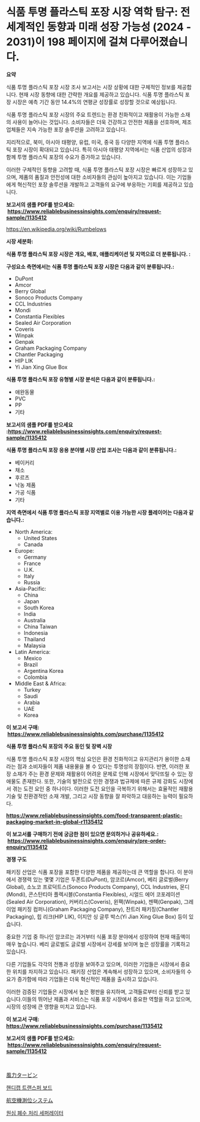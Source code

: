 <p><h1>식품 투명 플라스틱 포장 시장 역학 탐구: 전 세계적인 동향과 미래 성장 가능성 (2024 - 2031)이 198 페이지에 걸쳐 다루어졌습니다.</h1></p><p><strong>요약</strong></p>
<p><p>식품 투명 플라스틱 포장 시장 조사 보고서는 시장 상황에 대한 구체적인 정보를 제공합니다. 현재 시장 동향에 대한 간략한 개요를 제공하고 있습니다. 식품 투명 플라스틱 포장 시장은 예측 기간 동안 14.4%의 연평균 성장률로 성장할 것으로 예상됩니다.</p><p>식품 투명 플라스틱 포장 시장의 주요 트렌드는 환경 친화적이고 재활용이 가능한 소재의 사용이 늘어나는 것입니다. 소비자들은 더욱 건강하고 안전한 제품을 선호하며, 제조업체들은 지속 가능한 포장 솔루션을 고려하고 있습니다.</p><p>지리적으로, 북미, 아시아 태평양, 유럽, 미국, 중국 등 다양한 지역에 식품 투명 플라스틱 포장 시장이 확대되고 있습니다. 특히 아시아 태평양 지역에서는 식품 산업의 성장과 함께 투명 플라스틱 포장의 수요가 증가하고 있습니다.</p><p>이러한 구체적인 동향을 고려할 때, 식품 투명 플라스틱 포장 시장은 빠르게 성장하고 있으며, 제품의 품질과 안전성에 대한 소비자들의 관심이 높아지고 있습니다. 이는 기업들에게 혁신적인 포장 솔루션을 개발하고 고객들의 요구에 부응하는 기회를 제공하고 있습니다.</p></p>
<p><strong>보고서의 샘플 PDF를 받으세요: &nbsp;<a href="https://www.reliablebusinessinsights.com/enquiry/request-sample/1135412">https://www.reliablebusinessinsights.com/enquiry/request-sample/1135412</a></strong></p>
<p><a href="https://en.wikipedia.org/wiki/Rumbelows">https://en.wikipedia.org/wiki/Rumbelows</a></p>
<p><strong>시장 세분화:</strong></p>
<p><strong> 식품 투명 플라스틱 포장 시장은 개요, 배포, 애플리케이션 및 지역으로 더 분류됩니다. :</strong></p>
<p><strong>구성요소 측면에서는 식품 투명 플라스틱 포장 시장은 다음과 같이 분류됩니다.:</strong></p>
<p><ul><li>DuPont</li><li>Amcor</li><li>Berry Global</li><li>Sonoco Products Company</li><li>CCL Industries</li><li>Mondi</li><li>Constantia Flexibles</li><li>Sealed Air Corporation</li><li>Coveris</li><li>Winpak</li><li>Genpak</li><li>Graham Packaging Company</li><li>Chantler Packaging</li><li>HIP LIK</li><li>Yi Jian Xing Glue Box</li></ul></p>
<p><strong> 식품 투명 플라스틱 포장 유형별 시장 분석은 다음과 같이 분류됩니다.:</strong></p>
<p><ul><li>애완동물</li><li>PVC</li><li>PP</li><li>기타</li></ul></p>
<p><strong>보고서의 샘플 PDF를 받으세요 :<a href="https://www.reliablebusinessinsights.com/enquiry/request-sample/1135412">https://www.reliablebusinessinsights.com/enquiry/request-sample/1135412</a></strong></p>
<p><strong> 식품 투명 플라스틱 포장 응용 분야별 시장 산업 조사는 다음과 같이 분류됩니다.:</strong></p>
<p><ul><li>베이커리</li><li>채소</li><li>후르츠</li><li>낙농 제품</li><li>가공 식품</li><li>기타</li></ul></p>
<p><strong>지역 측면에서 식품 투명 플라스틱 포장 지역별로 이용 가능한 시장 플레이어는 다음과 같습니다.:</strong></p>
<p><ul>
    <li>
        North America:
        <ul>
            <li>United States</li>
            <li>Canada</li>
        </ul>
    </li>
    <li>
        Europe:
        <ul>
            <li>Germany</li>
            <li>France</li>
            <li>U.K.</li>
            <li>Italy</li>
            <li>Russia</li>
        </ul>
    </li>
    <li>
        Asia-Pacific:
        <ul>
            <li>China</li>
            <li>Japan</li>
            <li>South Korea</li>
            <li>India</li>
            <li>Australia</li>
            <li>China Taiwan</li>
            <li>Indonesia</li>
            <li>Thailand</li>
            <li>Malaysia</li>
        </ul>
    </li>
    <li>
        Latin America:
        <ul>
            <li>Mexico</li>
            <li>Brazil</li>
            <li>Argentina Korea</li>
            <li>Colombia</li>
        </ul>
    </li>
    <li>
        Middle East & Africa:
        <ul>
            <li>Turkey</li>
            <li>Saudi</li>
            <li>Arabia</li>
            <li>UAE</li>
            <li>Korea</li>
        </ul>
    </li>
    </ul></p>
<p><strong>이 보고서 구매: &nbsp;<a href="https://www.reliablebusinessinsights.com/purchase/1135412">https://www.reliablebusinessinsights.com/purchase/1135412</a></strong></p>
<p><strong>식품 투명 플라스틱 포장의 주요 동인 및 장벽 시장</strong></p>
<p><p>식품 투명 플라스틱 포장 시장의 핵심 요인은 환경 친화적이고 유지관리가 용이한 소재라는 점과 소비자들이 제품 내용물을 볼 수 있다는 투명성의 장점이다. 반면, 이러한 포장 소재가 주는 환경 문제와 재활용이 어려운 문제로 인해 시장에서 맞닥뜨릴 수 있는 장애물도 존재한다. 또한, 기술의 발전으로 인한 경쟁과 법규제에 따른 규제 강화도 시장에서 겪는 도전 요인 중 하나이다. 이러한 도전 요인을 극복하기 위해서는 효율적인 재활용 기술 및 친환경적인 소재 개발, 그리고 시장 동향을 잘 파악하고 대응하는 능력이 필요하다.</p></p>
<p><strong><a href="https://www.reliablebusinessinsights.com/food-transparent-plastic-packaging-market-in-global-r1135412">https://www.reliablebusinessinsights.com/food-transparent-plastic-packaging-market-in-global-r1135412</a></strong></p>
<p><strong>이 보고서를 구매하기 전에 궁금한 점이 있으면 문의하거나 공유하세요.: &nbsp;<a href="https://www.reliablebusinessinsights.com/enquiry/pre-order-enquiry/1135412">https://www.reliablebusinessinsights.com/enquiry/pre-order-enquiry/1135412</a></strong></p>
<p><strong>경쟁 구도</strong></p>
<p><p>패키징 산업은 식품 포장을 포함한 다양한 제품을 제공하는데 큰 역할을 합니다. 이 분야에서 경쟁력 있는 몇몇 기업은 두폰트(DuPont), 암코르(Amcor), 베리 글로벌(Berry Global), 소노코 프로덕트스(Sonoco Products Company), CCL Industries, 몬디(Mondi), 콘스탄티아 플렉시블(Constantia Flexibles), 시얼드 에어 코포레이션(Sealed Air Corporation), 커버리스(Coveris), 윈팩(Winpak), 젠팩(Genpak), 그레이엄 패키징 컴퍼니(Graham Packaging Company), 찬트러 패키징(Chantler Packaging), 힙 리크(HIP LIK), 이지안 싱 글루 박스(Yi Jian Xing Glue Box) 등이 있습니다.</p><p>중요한 기업 중 하나인 암코르는 과거부터 식품 포장 분야에서 성장하여 현재 매출액이 매우 높습니다. 베리 글로벌도 글로벌 시장에서 강세를 보이며 높은 성장률을 기록하고 있습니다. </p><p>다른 기업들도 각각의 전통과 성장을 보여주고 있으며, 이러한 기업들은 시장에서 중요한 위치를 차지하고 있습니다. 패키징 산업은 계속해서 성장하고 있으며, 소비자들의 수요가 증가함에 따라 기업들은 더욱 혁신적인 제품을 출시하고 있습니다.</p><p>이러한 검증된 기업들은 시장에서 높은 평판을 유지하며, 고객들로부터 신뢰를 받고 있습니다.이들의 뛰어난 제품과 서비스는 식품 포장 시장에서 중요한 역할을 하고 있으며, 시장의 성장에 큰 영향을 미치고 있습니다.</p></p>
<p><strong>이 보고서 구매: &nbsp; <a href="https://www.reliablebusinessinsights.com/purchase/1135412">https://www.reliablebusinessinsights.com/purchase/1135412</a></strong></p>
<p><strong>보고서의 샘플 PDF를 받으세요: &nbsp;<a href="https://www.reliablebusinessinsights.com/enquiry/request-sample/1135412">https://www.reliablebusinessinsights.com/enquiry/request-sample/1135412</a></strong><strong></strong></p>
<p>&nbsp;</p>
<p><p><a href="https://github.com/Fatimaklein1/Market-Research-Report-List-1/blob/main/2365994145743.md">風力タービン</a></p><p><a href="https://github.com/LuckeyCorbin/Market-Research-Report-List-1/blob/main/2599912154280.md">핸디캡 트랜스퍼 보드</a></p><p><a href="https://github.com/LenoraKris2023/Market-Research-Report-List-1/blob/main/3604150145744.md">航空機測位システム</a></p><p><a href="https://github.com/laholand/Market-Research-Report-List-4/blob/main/5988955154281.md">원심 폐수 처리 세퍼레이터</a></p></p>